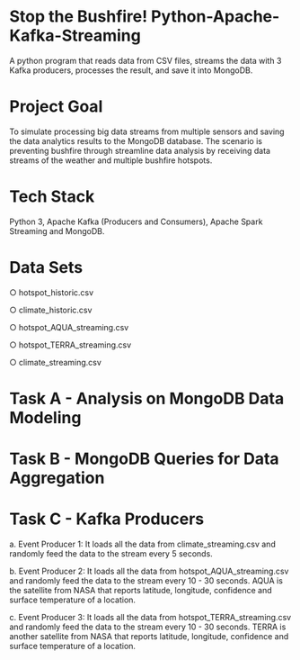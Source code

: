 # Stop the Bushfire! Python-Apache-Kafka-Streaming
A python program that reads data from CSV files, streams the data with 3 Kafka producers, processes the result, and save it into MongoDB.

# Project Goal
To simulate processing big data streams from multiple sensors and saving the data analytics results to the MongoDB database.
The scenario is preventing bushfire through streamline data analysis by receiving data streams of the weather and multiple bushfire hotspots.

# Tech Stack
Python 3, Apache Kafka (Producers and Consumers), Apache Spark Streaming and MongoDB.

# Data Sets
○ hotspot_historic.csv

○ climate_historic.csv

○ hotspot_AQUA_streaming.csv 

○ hotspot_TERRA_streaming.csv 

○ climate_streaming.csv

# Task A - Analysis on MongoDB Data Modeling

# Task B - MongoDB Queries for Data Aggregation

# Task C - Kafka Producers
a. Event Producer 1: It loads all the data from climate_streaming.csv and randomly feed the data to the stream every 5 seconds. 

b. Event Producer 2: It loads all the data from hotspot_AQUA_streaming.csv and randomly feed the data to the stream every 10 - 30 seconds. AQUA is the satellite from NASA that reports latitude, longitude, confidence and surface temperature of a location.

c. Event Producer 3: It loads all the data from hotspot_TERRA_streaming.csv and randomly feed the data to the stream every 10 - 30 seconds. TERRA is another satellite from NASA that reports latitude, longitude, confidence and surface temperature of a location.
